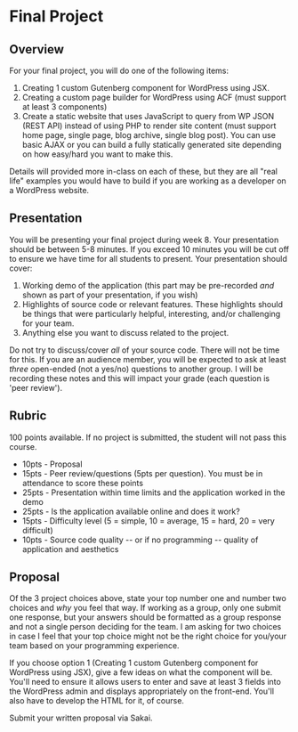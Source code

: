 # Final Project 

## Overview
For your final project, you will do one of the following items:
 
1. Creating 1 custom Gutenberg component for WordPress using JSX.
1. Creating a custom page builder for WordPress using ACF (must support at least 3 components)
1. Create a static website that uses JavaScript to query from WP JSON (REST API) instead of using PHP to render site content (must support home page, single page, blog archive, single blog post). You can use basic AJAX or you can build a fully statically generated site depending on how easy/hard you want to make this.

Details will provided more in-class on each of these, but they are all "real life" examples you would have to build if you are working as a developer on a WordPress website. 

## Presentation

You will be presenting your final project during week 8. Your presentation should be between 5-8 minutes. If you exceed 10 minutes you will be cut off to ensure we have time for all students to present. Your presentation should cover:

1. Working demo of the application (this part may be pre-recorded *and* shown as part of your presentation, if you wish)
1. Highlights of source code or relevant features. These highlights should be things that were particularly helpful, interesting, and/or challenging for your team.
1. Anything else you want to discuss related to the project.

Do not try to discuss/cover _all_ of your source code. There will not be time for this. If you are an audience member, you will be expected to ask at least _three_ open-ended (not a yes/no) questions to another group. I will be recording these notes and this will impact your grade (each question is 'peer review').

## Rubric

100 points available. If no project is submitted, the student will not pass this course.

* 10pts - Proposal
* 15pts - Peer review/questions (5pts per question). You must be in attendance to score these points
* 25pts - Presentation within time limits and the application worked in the demo
* 25pts - Is the application available online and does it work?
* 15pts - Difficulty level (5 = simple, 10 = average, 15 = hard, 20 = very difficult)
* 10pts - Source code quality -- or if no programming -- quality of application and aesthetics

## Proposal

Of the 3 project choices above, state your top number one and number two choices and _why_ you feel that way. If working as a group, only one submit one response, but your answers should be formatted as a group response and not a single person deciding for the team. I am asking for two choices in case I feel that your top choice might not be the right choice for you/your team based on your programming experience.

If you choose option 1 (Creating 1 custom Gutenberg component for WordPress using JSX), give a few ideas on what the component will be. You'll need to ensure it allows users to enter and save at least 3 fields into the WordPress admin and displays appropriately on the front-end. You'll also have to develop the HTML for it, of course. 

Submit your written proposal via Sakai.
